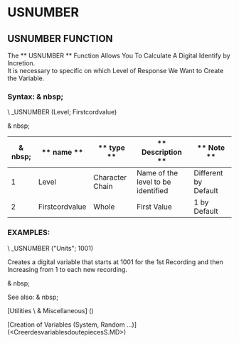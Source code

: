 # USNUMBER

## USNUMBER FUNCTION

The ** USNUMBER ** Function Allows You To Calculate A Digital Identify by Incretion. \
It is necessary to specific on which Level of Response We Want to Create the Variable.

### Syntax: & nbsp;

\ _USNUMBER (Level; Firstcordvalue)

& nbsp;

| & nbsp; | ** name ** | ** type ** | ** Description ** | ** Note ** |
| --- | --- | --- | --- | --- |
| &#49; | Level | Character Chain | Name of the level to be identified | Different by Default |
| &#50; | Firstcordvalue | Whole | First Value | &#49; by Default |

### EXAMPLES:

\ _USNUMBER ("Units"; 1001)

Creates a digital variable that starts at 1001 for the 1st Recording and then Increasing from 1 to each new recording.

& nbsp;

See also: & nbsp;

[Utilities \ & Miscellaneous] (<tools _misc1.md>)

[Creation of Variables (System, Random ...)] (<CreerdesvariablesdoutepiecesS.MD>)